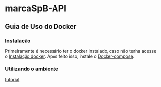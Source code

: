 # marcaSpB-API

## Guia de Uso do Docker

### Instalação
Primeiramente é necessário ter o docker instalado, caso não tenha acesse o [Instalação docker](https://docs.docker.com/engine/installation/linux/docker-ce/). Após feito isso, instale o [Docker-compose](https://docs.docker.com/compose/install/).

### Utilizando o ambiente

[tutorial](https://docs.docker.com/compose/django/)
